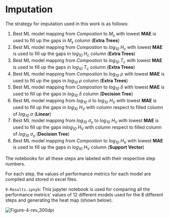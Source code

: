 # Imputation

The strategy for imputation used in this work is as follows:
1. Best ML model mapping from *Compostion* to *M<sub>s</sub>* with lowest **MAE** is used to fill up the gaps in *M<sub>s</sub>* column (**Extra Trees**)
2. Best ML model mapping from *Compostion* to *log<sub>10</sub> H<sub>c</sub>* with lowest **MAE** is used to fill up the gaps in *log<sub>10</sub> H<sub>c</sub>* column (**Extra Trees**)
3. Best ML model mapping from *Compostion* to *log<sub>10</sub> T<sub>c</sub>* with lowest **MAE** is used to fill up the gaps in *log<sub>10</sub> T<sub>c</sub>* column (**Extra Trees**)
4. Best ML model mapping from *Compostion* to *log<sub>10</sub> ρ* with lowest **MAE** is used to fill up the gaps in *log<sub>10</sub> ρ* column (**Extra Trees**)
5. Best ML model mapping from *Compostion* to *log<sub>10</sub> δ* with lowest **MAE** is used to fill up the gaps in *log<sub>10</sub> δ* column (**Decision Tree**)
6. Best ML model mapping from *log<sub>10</sub> σ* to *log<sub>10</sub> H<sub>V</sub>* with lowest **MAE** is used to fill up the gaps in *log<sub>10</sub> H<sub>V</sub>* with column respect to filled column of *log<sub>10</sub> σ* (**Linear**)
7. Best ML model mapping from *log<sub>10</sub> σ<sub>y</sub>* to *log<sub>10</sub> H<sub>V</sub>* with lowest **MAE** is used to fill up the gaps in*log<sub>10</sub> H<sub>V</sub>* with column respect to filled column of *log<sub>10</sub> σ<sub>y</sub>* (**Decision Tree**)
8. Best ML model mapping from *Compostion* to *log<sub>10</sub> H<sub>V</sub>* with lowest **MAE** is used to fill up the gaps in *log<sub>10</sub> H<sub>V</sub>* column (**Support Vector**)

The notebooks for all these steps are labeled with their respective step numbers.

For each step, the values of performance metrics for each model are compiled and stored in excel files.

``9-Results.ipnyb``: This jupyter notebook is used for comparing all the performance metrics' values of 12 different models used for the 8 different steps and generating the heat map (shown below).

![Figure-4-rev_300dpi](https://github.com/Shakti-95/Multi-propertyML_Multi-objectiveBO_FeCoNi_Alloy_design/assets/12556692/91dbf5f0-c4d7-4e41-844a-b6550e3dea64)
